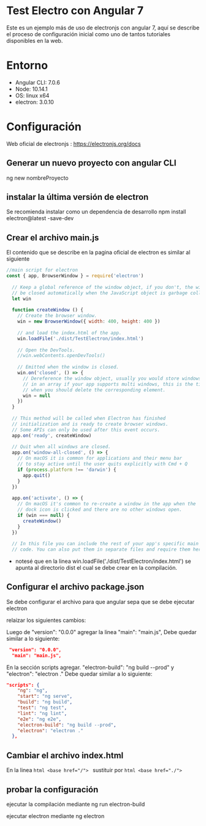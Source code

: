 # Test Electro con Angular 7
Este es un ejemplo más de uso de electronjs con angular 7, aquí se describe el proceso de configuración inicial como uno de tantos tutoriales disponibles en la web.

# Entorno
- Angular CLI: 7.0.6
- Node: 10.14.1
- OS: linux x64
- electron: 3.0.10

# Configuración
Web oficial de electronjs : https://electronjs.org/docs
## Generar un nuevo proyecto con angular CLI 
ng new nombreProyecto
## instalar la última versión de electron
Se recomienda instalar como un dependencia de desarrollo
 npm install electron@latest -save-dev

## Crear el archivo main.js
El contenido que se describe en la pagina oficial de electron es similar al siguiente
```javascript
//main script for electron
const { app, BrowserWindow } = require('electron')
  
  // Keep a global reference of the window object, if you don't, the window will
  // be closed automatically when the JavaScript object is garbage collected.
  let win
  
  function createWindow () {
    // Create the browser window.
    win = new BrowserWindow({ width: 400, height: 400 })
  
    // and load the index.html of the app.
    win.loadFile('./dist/TestElectron/index.html')
  
    // Open the DevTools.
    //win.webContents.openDevTools()
  
    // Emitted when the window is closed.
    win.on('closed', () => {
      // Dereference the window object, usually you would store windows
      // in an array if your app supports multi windows, this is the time
      // when you should delete the corresponding element.
      win = null
    })
  }
  
  // This method will be called when Electron has finished
  // initialization and is ready to create browser windows.
  // Some APIs can only be used after this event occurs.
  app.on('ready', createWindow)
  
  // Quit when all windows are closed.
  app.on('window-all-closed', () => {
    // On macOS it is common for applications and their menu bar
    // to stay active until the user quits explicitly with Cmd + Q
    if (process.platform !== 'darwin') {
      app.quit()
    }
  })
  
  app.on('activate', () => {
    // On macOS it's common to re-create a window in the app when the
    // dock icon is clicked and there are no other windows open.
    if (win === null) {
      createWindow()
    }
  })
  
  // In this file you can include the rest of your app's specific main process
  // code. You can also put them in separate files and require them here.

```

* notesé que en la linea win.loadFile('./dist/TestElectron/index.html') se apunta al directorio dist el cual se debe crear en la compilación.
## Configurar el archivo package.json
Se debe configurar el archivo para que angular sepa que se debe ejecutar electron

relaizar los siguientes cambios:

Luego de "version": "0.0.0" agregar la linea "main": "main.js",
Debe quedar similar a lo siguiente:
```json
 "version": "0.0.0",
  "main": "main.js",
```
En la sección scripts agregar. "electron-build": "ng build --prod" y "electron": "electron ."
Debe quedar similar a lo siguiente:
```json
"scripts": {
    "ng": "ng",
    "start": "ng serve",
    "build": "ng build",
    "test": "ng test",
    "lint": "ng lint",
    "e2e": "ng e2e",
    "electron-build": "ng build --prod",
    "electron": "electron ."
  },
```
## Cambiar el archivo index.html

En la linea ```html <base href="/"> ``` sustituir por ```html <base href="./"> ```

## probar la configuración
ejecutar la compilación mediante 
ng run electron-build

ejecutar electron mediante 
ng electron
